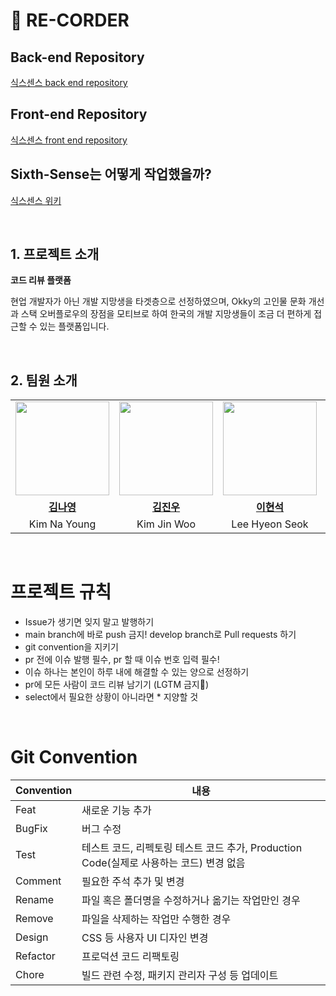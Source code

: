 # 📯 RE-CORDER
## Back-end Repository
[식스센스 back end repository](https://github.com/sixes-sense/back-end.git)

## Front-end Repository
[식스센스 front end repository](https://github.com/sixes-sense/front-end.git)

## Sixth-Sense는 어떻게 작업했을까?
[식스센스 위키](https://github.com/sixes-sense/.github/wiki)

<br>

## 1. 프로젝트 소개

**코드 리뷰 플랫폼**

현업 개발자가 아닌 개발 지망생을 타겟층으로 선정하였으며, Okky의 고인물 문화 개선과 스택 오버플로우의 장점을 모티브로 하여 한국의 개발 지망생들이 조금 더 편하게 접근할 수 있는 플랫폼입니다.

<br>

## 2. 팀원 소개
<table>
  <tr>
    <td align="center"><a href="https://github.com/kny3037"><img src="https://avatars.githubusercontent.com/kny3037" width="150px;" alt="">
    <td align="center"><a href="https://github.com/jinvvoo"><img src="https://avatars.githubusercontent.com/jinvvoo" width="150px;" alt="">
    <td align="center"><a href="https://github.com/bbbbooo"><img src="https://avatars.githubusercontent.com/bbbbooo" width="150px;" alt="">
    <td align="center"><a href="https://github.com/ChoMyeongHwan"><img src="https://avatars.githubusercontent.com/ChoMyeongHwan" width="150px;" alt="">
    <td align="center"><a href="https://github.com/myrhymetree"><img src="https://avatars.githubusercontent.com/myrhymetree" width="150px;" alt="">
    <td align="center"><a href="https://github.com/taegeun-park0525"><img src="https://avatars.githubusercontent.com/taegeun-park0525" width="150px;" alt="">
    </td>
  </tr>
  <tr>
    <td align="center"><a href="https://github.com/kny3037"><b>김나영</b></td>
    <td align="center"><a href="https://github.com/jinvvoo"><b>김진우</b></td>
    <td align="center"><a href="https://github.com/bbbbooo"><b>이현석</b></td>
    <td align="center"><a href="https://github.com/ChoMyeongHwan"><b>조명환</b></td>
    <td align="center"><a href="https://github.com/myrhymetree"><b>박성준</b></td>
    <td align="center"><a href="https://github.com/taegeun-park0525"><b>박태근</b></td>
  </tr>

  <tr>
    <td align="center">Kim Na Young</td>
    <td align="center">Kim Jin Woo</td>
    <td align="center">Lee Hyeon Seok</td>
    <td align="center">Cho Myeong Hwan</td>
    <td align="center">Park Seong Joon</td>
    <td align="center">Park Tae Geun</td>
  </tr>
</table>

<br>

# 프로젝트 규칙

- Issue가 생기면 잊지 말고 발행하기
- main branch에 바로 push 금지! develop branch로 Pull requests 하기
- git convention을 지키기
- pr 전에 이슈 발행 필수, pr 할 때 이슈 번호 입력 필수!
- 이슈 하나는 본인이 하루 내에 해결할 수 있는 양으로 선정하기
- pr에 모든 사람이 코드 리뷰 남기기 (LGTM 금지🙅)
- select에서 필요한 상황이 아니라면 * 지양할 것
  
<br>

# Git Convention

| Convention | 내용 |
| --- | --- |
| Feat | 새로운 기능 추가 |
| BugFix | 버그 수정 |
| Test | 테스트 코드, 리펙토링 테스트 코드 추가, Production Code(실제로 사용하는 코드) 변경 없음 |
| Comment | 필요한 주석 추가 및 변경 |
| Rename | 파일 혹은 폴더명을 수정하거나 옮기는 작업만인 경우 |
| Remove | 파일을 삭제하는 작업만 수행한 경우 |
| Design | CSS 등 사용자 UI 디자인 변경 |
| Refactor | 프로덕션 코드 리팩토링 |
| Chore |빌드 관련 수정, 패키지 관리자 구성 등 업데이트 |
